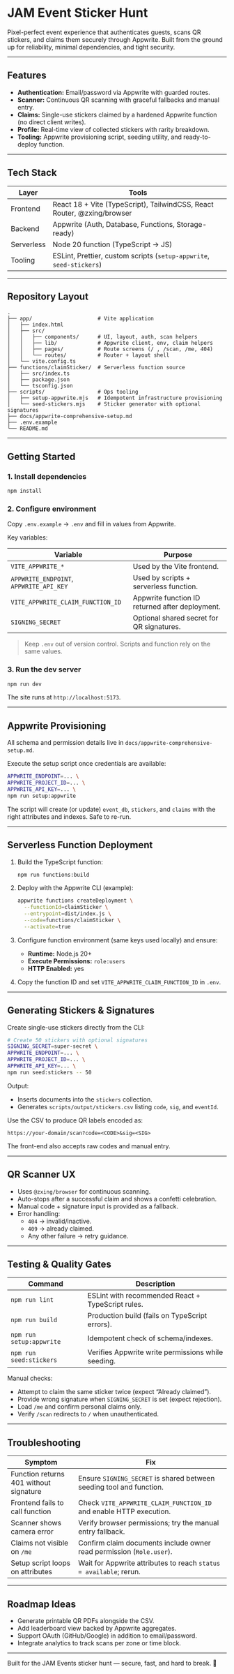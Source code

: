 # JAM Event Sticker Hunt

Pixel-perfect event experience that authenticates guests, scans QR stickers, and claims them securely through Appwrite. Built from the ground up for reliability, minimal dependencies, and tight security.

---

## Features

- **Authentication:** Email/password via Appwrite with guarded routes.
- **Scanner:** Continuous QR scanning with graceful fallbacks and manual entry.
- **Claims:** Single-use stickers claimed by a hardened Appwrite function (no direct client writes).
- **Profile:** Real-time view of collected stickers with rarity breakdown.
- **Tooling:** Appwrite provisioning script, seeding utility, and ready-to-deploy function.

---

## Tech Stack

| Layer          | Tools                                                                 |
|----------------|-----------------------------------------------------------------------|
| Frontend       | React 18 + Vite (TypeScript), TailwindCSS, React Router, @zxing/browser |
| Backend        | Appwrite (Auth, Database, Functions, Storage-ready)                   |
| Serverless     | Node 20 function (TypeScript → JS)                                    |
| Tooling        | ESLint, Prettier, custom scripts (`setup-appwrite`, `seed-stickers`)  |

---

## Repository Layout

```
.
├── app/                     # Vite application
│   ├── index.html
│   ├── src/
│   │   ├── components/      # UI, layout, auth, scan helpers
│   │   ├── lib/             # Appwrite client, env, claim helpers
│   │   ├── pages/           # Route screens (/ , /scan, /me, 404)
│   │   └── routes/          # Router + layout shell
│   └── vite.config.ts
├── functions/claimSticker/  # Serverless function source
│   ├── src/index.ts
│   ├── package.json
│   └── tsconfig.json
├── scripts/                 # Ops tooling
│   ├── setup-appwrite.mjs   # Idempotent infrastructure provisioning
│   └── seed-stickers.mjs    # Sticker generator with optional signatures
├── docs/appwrite-comprehensive-setup.md
├── .env.example
└── README.md
```

---

## Getting Started

### 1. Install dependencies

```bash
npm install
```

### 2. Configure environment

Copy `.env.example` → `.env` and fill in values from Appwrite.

Key variables:

| Variable                                | Purpose                                            |
|-----------------------------------------|----------------------------------------------------|
| `VITE_APPWRITE_*`                       | Used by the Vite frontend.                         |
| `APPWRITE_ENDPOINT`, `APPWRITE_API_KEY` | Used by scripts + serverless function.             |
| `VITE_APPWRITE_CLAIM_FUNCTION_ID`       | Appwrite function ID returned after deployment.    |
| `SIGNING_SECRET`                        | Optional shared secret for QR signatures.          |

> Keep `.env` out of version control. Scripts and function rely on the same values.

### 3. Run the dev server

```bash
npm run dev
```

The site runs at `http://localhost:5173`.

---

## Appwrite Provisioning

All schema and permission details live in `docs/appwrite-comprehensive-setup.md`.

Execute the setup script once credentials are available:

```bash
APPWRITE_ENDPOINT=... \
APPWRITE_PROJECT_ID=... \
APPWRITE_API_KEY=... \
npm run setup:appwrite
```

The script will create (or update) `event_db`, `stickers`, and `claims` with the right attributes and indexes. Safe to re-run.

---

## Serverless Function Deployment

1. Build the TypeScript function:

   ```bash
   npm run functions:build
   ```

2. Deploy with the Appwrite CLI (example):

   ```bash
   appwrite functions createDeployment \
     --functionId=claimSticker \
     --entrypoint=dist/index.js \
     --code=functions/claimSticker \
     --activate=true
   ```

3. Configure function environment (same keys used locally) and ensure:
   - **Runtime:** Node.js 20+
   - **Execute Permissions:** `role:users`
   - **HTTP Enabled:** yes

4. Copy the function ID and set `VITE_APPWRITE_CLAIM_FUNCTION_ID` in `.env`.

---

## Generating Stickers & Signatures

Create single-use stickers directly from the CLI:

```bash
# Create 50 stickers with optional signatures
SIGNING_SECRET=super-secret \
APPWRITE_ENDPOINT=... \
APPWRITE_PROJECT_ID=... \
APPWRITE_API_KEY=... \
npm run seed:stickers -- 50
```

Output:
- Inserts documents into the `stickers` collection.
- Generates `scripts/output/stickers.csv` listing `code`, `sig`, and `eventId`.

Use the CSV to produce QR labels encoded as:

```
https://your-domain/scan?code=<CODE>&sig=<SIG>
```

The front-end also accepts raw codes and manual entry.

---

## QR Scanner UX

- Uses `@zxing/browser` for continuous scanning.
- Auto-stops after a successful claim and shows a confetti celebration.
- Manual code + signature input is provided as a fallback.
- Error handling:
  - `404` → invalid/inactive.
  - `409` → already claimed.
  - Any other failure → retry guidance.

---

## Testing & Quality Gates

| Command                 | Description                                                 |
|-------------------------|-------------------------------------------------------------|
| `npm run lint`          | ESLint with recommended React + TypeScript rules.           |
| `npm run build`         | Production build (fails on TypeScript errors).              |
| `npm run setup:appwrite`| Idempotent check of schema/indexes.                         |
| `npm run seed:stickers` | Verifies Appwrite write permissions while seeding.          |

Manual checks:
- Attempt to claim the same sticker twice (expect “Already claimed”).
- Provide wrong signature when `SIGNING_SECRET` is set (expect rejection).
- Load `/me` and confirm personal claims only.
- Verify `/scan` redirects to `/` when unauthenticated.

---

## Troubleshooting

| Symptom                               | Fix                                                                 |
|---------------------------------------|---------------------------------------------------------------------|
| Function returns 401 without signature | Ensure `SIGNING_SECRET` is shared between seeding tool and function.|
| Frontend fails to call function        | Check `VITE_APPWRITE_CLAIM_FUNCTION_ID` and enable HTTP execution.  |
| Scanner shows camera error             | Verify browser permissions; try the manual entry fallback.          |
| Claims not visible on `/me`            | Confirm claim documents include owner read permission (`Role.user`).|
| Setup script loops on attributes       | Wait for Appwrite attributes to reach `status = available`; rerun.  |

---

## Roadmap Ideas

- Generate printable QR PDFs alongside the CSV.
- Add leaderboard view backed by Appwrite aggregates.
- Support OAuth (GitHub/Google) in addition to email/password.
- Integrate analytics to track scans per zone or time block.

---

Built for the JAM Events sticker hunt — secure, fast, and hard to break. 🎉
